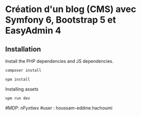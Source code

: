 # Création d'un blog (CMS) avec Symfony 6, Bootstrap 5 et EasyAdmin 4
 Installation
--------------
Install the PHP dependencies and JS dependencies.
```sh
composer install
```
```sh
npm install
```
Installing assets
```sh
npm run dev
```
#MDP: nFyxtiwx
#user : houssam-eddine.hachoumi